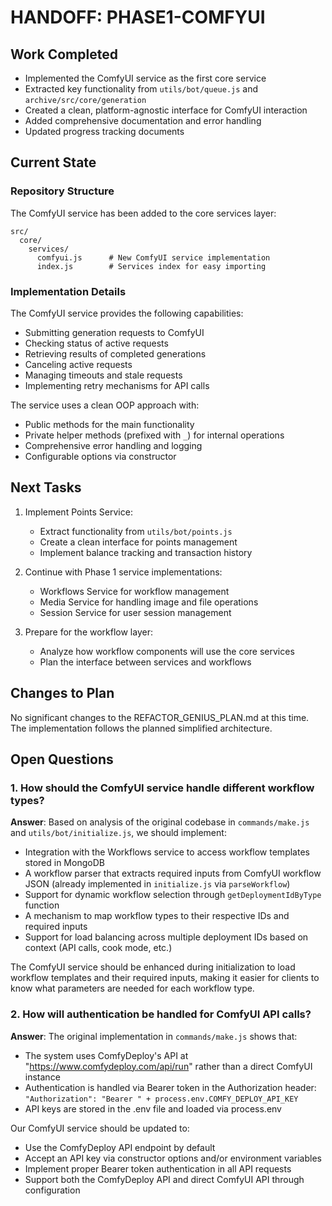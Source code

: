 # HANDOFF: PHASE1-COMFYUI

## Work Completed
- Implemented the ComfyUI service as the first core service
- Extracted key functionality from `utils/bot/queue.js` and `archive/src/core/generation`
- Created a clean, platform-agnostic interface for ComfyUI interaction
- Added comprehensive documentation and error handling
- Updated progress tracking documents

## Current State

### Repository Structure
The ComfyUI service has been added to the core services layer:

```
src/
  core/
    services/
      comfyui.js      # New ComfyUI service implementation
      index.js        # Services index for easy importing
```

### Implementation Details

The ComfyUI service provides the following capabilities:
- Submitting generation requests to ComfyUI
- Checking status of active requests
- Retrieving results of completed generations
- Canceling active requests
- Managing timeouts and stale requests
- Implementing retry mechanisms for API calls

The service uses a clean OOP approach with:
- Public methods for the main functionality
- Private helper methods (prefixed with `_`) for internal operations
- Comprehensive error handling and logging
- Configurable options via constructor

## Next Tasks
1. Implement Points Service:
   - Extract functionality from `utils/bot/points.js`
   - Create a clean interface for points management
   - Implement balance tracking and transaction history

2. Continue with Phase 1 service implementations:
   - Workflows Service for workflow management
   - Media Service for handling image and file operations
   - Session Service for user session management

3. Prepare for the workflow layer:
   - Analyze how workflow components will use the core services
   - Plan the interface between services and workflows

## Changes to Plan
No significant changes to the REFACTOR_GENIUS_PLAN.md at this time. The implementation follows the planned simplified architecture.

## Open Questions

### 1. How should the ComfyUI service handle different workflow types?
**Answer**: Based on analysis of the original codebase in `commands/make.js` and `utils/bot/initialize.js`, we should implement:

- Integration with the Workflows service to access workflow templates stored in MongoDB
- A workflow parser that extracts required inputs from ComfyUI workflow JSON (already implemented in `initialize.js` via `parseWorkflow`)
- Support for dynamic workflow selection through `getDeploymentIdByType` function
- A mechanism to map workflow types to their respective IDs and required inputs
- Support for load balancing across multiple deployment IDs based on context (API calls, cook mode, etc.)

The ComfyUI service should be enhanced during initialization to load workflow templates and their required inputs, making it easier for clients to know what parameters are needed for each workflow type.

### 2. How will authentication be handled for ComfyUI API calls?
**Answer**: The original implementation in `commands/make.js` shows that:

- The system uses ComfyDeploy's API at "https://www.comfydeploy.com/api/run" rather than a direct ComfyUI instance
- Authentication is handled via Bearer token in the Authorization header: `"Authorization": "Bearer " + process.env.COMFY_DEPLOY_API_KEY`
- API keys are stored in the .env file and loaded via process.env

Our ComfyUI service should be updated to:
- Use the ComfyDeploy API endpoint by default
- Accept an API key via constructor options and/or environment variables
- Implement proper Bearer token authentication in all API requests
- Support both the ComfyDeploy API and direct ComfyUI API through configuration 